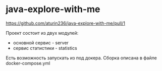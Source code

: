 # java-explore-with-me

https://github.com/aturin236/java-explore-with-me/pull/1

Проект состоит из двух модулей:

* основной сервис - server
* сервис статистики - statistics

Есть возможность запускать из под докера. Сборка описана в файле docker-compose.yml
